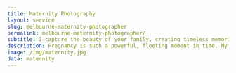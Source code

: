 ```yaml
---
title: Maternity Photography
layout: service
slug: melbourne-maternity-photographer
permalink: melbourne-maternity-photographer/
subtitle: I capture the beauty of your family, creating timeless memories that you'll cherish forever.
description: Pregnancy is such a powerful, fleeting moment in time. My maternity sessions are calm and intuitive, designed to highlight your natural beauty and connection with your growing baby. Shot in soft natural light, either at home or at scenic Melbourne locations, these portraits become a celebration of life before it changes forever.
image: /img/maternity.jpg
data: maternity
---
```


<!-- This page uses the maternity.yaml data file for content -->
